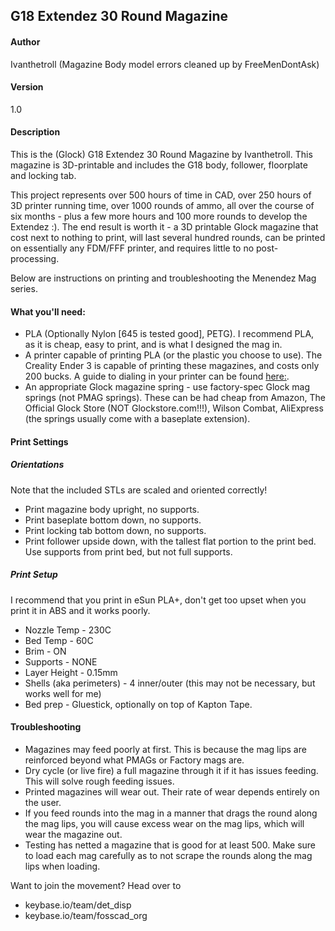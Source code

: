 ## G18 Extendez 30 Round Magazine

#### Author 
Ivanthetroll (Magazine Body model errors cleaned up by FreeMenDontAsk)

#### Version
1.0 

#### Description 
This is the (Glock) G18 Extendez 30 Round Magazine by Ivanthetroll. This magazine is 3D-printable and includes the G18 body, follower, floorplate and locking tab. 

This project represents over 500 hours of time in CAD, over 250 hours of 3D printer running time, over 1000 rounds of ammo, all over the course of six months - plus a few more hours and 100 more rounds to develop the Extendez :). The end result is worth it - a 3D printable Glock magazine that cost next to nothing to print, will last several hundred rounds, can be printed on essentially any FDM/FFF printer, and requires little to no post-processing.

Below are instructions on printing and troubleshooting the Menendez Mag series.

#### What you'll need:

* PLA (Optionally Nylon [645 is tested good], PETG).  I recommend PLA, as it is cheap, easy to print, and is what I designed the mag in.
* A printer capable of printing PLA (or the plastic you choose to use).  The Creality Ender 3 is capable of printing these magazines, and costs only 200 bucks. A guide to dialing in your printer can be found [here:](https://jstark1809.keybase.pub/DetDisp_3D_Printing_Guide.pdf?dl=1).
* An appropriate Glock magazine spring - use factory-spec Glock mag springs (not PMAG springs).  These can be had cheap from Amazon, The Official Glock Store (NOT Glockstore.com!!!), Wilson Combat, AliExpress (the springs usually come with a baseplate extension).
		
#### Print Settings

##### Orientations
Note that the included STLs are scaled and oriented correctly!
	 
* Print magazine body upright, no supports.
* Print baseplate bottom down, no supports.
* Print locking tab bottom down, no supports.
* Print follower upside down, with the tallest flat portion to the print bed.  Use supports from print bed, but not full supports.
	
##### Print Setup
I recommend that you print in eSun PLA+, don't get too upset when you print it in ABS and it works poorly.
		 
* Nozzle Temp             - 230C
* Bed Temp                - 60C
* Brim                    - ON
* Supports                - NONE
* Layer Height            - 0.15mm
* Shells (aka perimeters) - 4 inner/outer (this may not be necessary, but works well for me)
* Bed prep                - Gluestick, optionally on top of Kapton Tape.
	
#### Troubleshooting 
* Magazines may feed poorly at first.  This is because the mag lips are reinforced beyond what PMAGs or Factory mags are.  
* Dry cycle (or live fire) a full magazine through it if it has issues feeding.  This will solve rough feeding issues. 
* Printed magazines will wear out.  Their rate of wear depends entirely on the user.  
* If you feed rounds into the mag in a manner that drags the round along the mag lips, you will cause excess wear on the mag lips, which will wear the magazine out.
* Testing has netted a magazine that is good for at least 500.  Make sure to load each mag carefully as to not scrape the rounds along the mag lips when loading.
		 

Want to join the movement? Head over to 
* keybase.io/team/det_disp 
* keybase.io/team/fosscad_org

